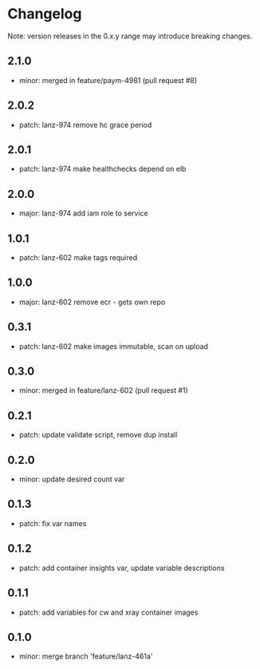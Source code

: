 # Changelog
Note: version releases in the 0.x.y range may introduce breaking changes.

## 2.1.0

- minor: merged in feature/paym-4981 (pull request #8)

## 2.0.2

- patch: lanz-974  remove hc grace period

## 2.0.1

- patch: lanz-974  make healthchecks depend on elb

## 2.0.0

- major: lanz-974  add iam role to service

## 1.0.1

- patch: lanz-602  make tags required

## 1.0.0

- major: lanz-602  remove ecr - gets own repo

## 0.3.1

- patch: lanz-602  make images immutable, scan on upload

## 0.3.0

- minor: merged in feature/lanz-602 (pull request #1)

## 0.2.1

- patch:  update validate script, remove dup install

## 0.2.0

- minor:  update desired count var

## 0.1.3

- patch: fix var names

## 0.1.2

- patch:  add container insights var, update variable descriptions

## 0.1.1

- patch:  add variables for cw and xray container images

## 0.1.0

- minor: merge branch 'feature/lanz-461a'
